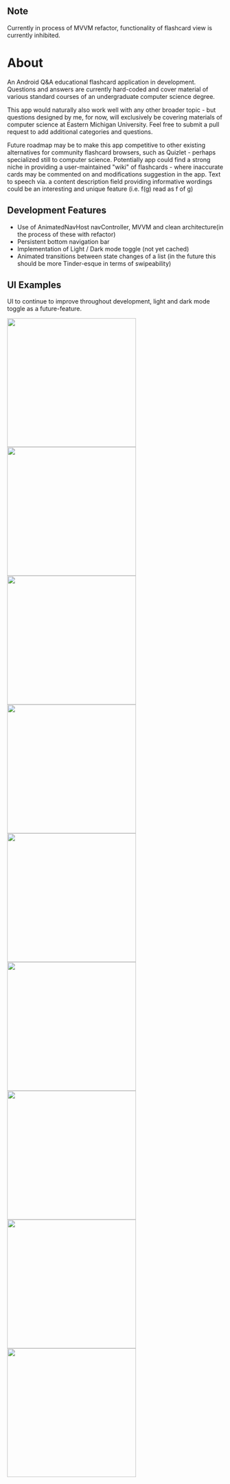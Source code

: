 ## Note
Currently in process of MVVM refactor, functionality of flashcard view is currently inhibited.

# About
An Android Q&A educational flashcard application in development. Questions and answers are currently hard-coded and cover material of various standard courses of an undergraduate computer science degree.

This app would naturally also work well with any other broader topic - but questions designed by me, for now, will exclusively be covering materials of computer science at Eastern Michigan University. Feel free to submit a pull request to add additional categories and questions.

Future roadmap may be to make this app competitive to other existing alternatives for community flashcard browsers, such as Quizlet - perhaps specialized still to computer science. Potentially app could find a strong niche in providing a user-maintained "wiki" of flashcards - where inaccurate cards may be commented on and modifications suggestion in the app. Text to speech via. a content description field providing informative wordings could be an interesting and unique feature (i.e. f(g) read as f of g)

## Development Features
* Use of AnimatedNavHost navController, MVVM and clean architecture(in the process of these with refactor)
* Persistent bottom navigation bar
* Implementation of Light / Dark mode toggle (not yet cached)
* Animated transitions between state changes of a list (in the future this should be more Tinder-esque in terms of swipeability)

## UI Examples
UI to continue to improve throughout development, light and dark mode toggle as a future-feature.

<img src="https://user-images.githubusercontent.com/77797048/133003566-584d0adc-7fec-45c8-954c-4a9cda4400da.png" width="300px">
<img src="https://user-images.githubusercontent.com/77797048/133003567-ea99a11e-17c4-42a0-a3d7-62436c92b6b7.png" width="300px">
<img src="https://user-images.githubusercontent.com/77797048/133003568-33e943a5-58f1-4547-81eb-6ea8fadef17f.png" width="300px">
<img src="https://user-images.githubusercontent.com/77797048/133003569-5e43d223-84f1-4c93-8f10-8e9fff5527d7.png" width="300px">
<img src="https://user-images.githubusercontent.com/77797048/133003570-1c1c626a-d5d2-4b16-bd59-2a35b467c9e3.png" width="300px">
<img src="https://user-images.githubusercontent.com/77797048/133003571-134f371d-0c0c-4267-8ba9-ef2274202338.png" width="300px">
<img src="https://user-images.githubusercontent.com/77797048/133003573-21c05a5f-391b-46b1-b08d-d278ff915625.png" width="300px">
<img src="https://user-images.githubusercontent.com/77797048/133003574-eb81a06b-6260-4682-ab57-d401703205a6.png" width="300px">
<img src="https://user-images.githubusercontent.com/77797048/133003575-0f2c7fc6-66eb-41ff-96f0-b949fc42b1c2.png" width="300px">


